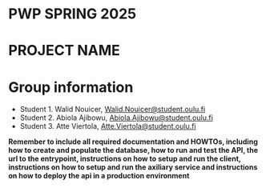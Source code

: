 # PWP SPRING 2025
# PROJECT NAME
# Group information
* Student 1. Walid Nouicer,	Walid.Nouicer@student.oulu.fi
* Student 2. Abiola Ajibowu,	Abiola.Ajibowu@student.oulu.fi
* Student 3. Atte Viertola,	Atte.Viertola@student.oulu.fi


__Remember to include all required documentation and HOWTOs, including how to create and populate the database, how to run and test the API, the url to the entrypoint, instructions on how to setup and run the client, instructions on how to setup and run the axiliary service and instructions on how to deploy the api in a production environment__


